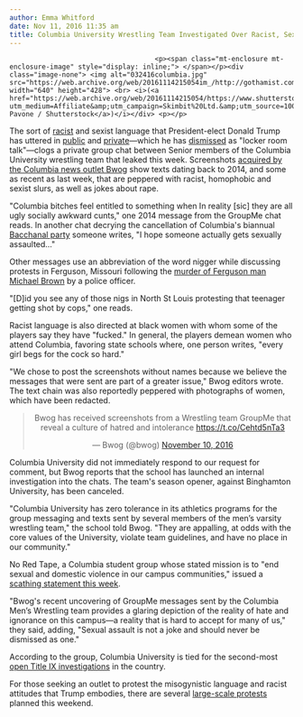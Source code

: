 ```yaml
---
author: Emma Whitford
date: Nov 11, 2016 11:35 am
title: Columbia University Wrestling Team Investigated Over Racist, Sexist Private Chat
---
```


	
										<p><span class="mt-enclosure mt-enclosure-image" style="display: inline;"> </span></p><div class="image-none"> <img alt="032416columbia.jpg" src="https://web.archive.org/web/20161114215054im_/http://gothamist.com/attachments/nyc_ewhitford/032416columbia.jpg" width="640" height="428"> <br> <i>(<a href="https://web.archive.org/web/20161114215054/https://www.shutterstock.com/g/Sean+Pavone?utm_medium=Affiliate&amp;utm_campaign=Skimbit%20Ltd.&amp;utm_source=10078&amp;irgwc=1">Sean Pavone / Shutterstock</a>)</i></div> <p></p>

<p>The sort of <a href="https://web.archive.org/web/20161114215054/http://gothamist.com/2015/08/20/trump_koi_soho_worker.php">racist</a> and sexist language that President-elect Donald Trump has uttered in <a href="https://web.archive.org/web/20161114215054/http://gothamist.com/2016/09/27/mr_misogyny.php">public</a> and <a href="https://web.archive.org/web/20161114215054/http://gothamist.com/2016/10/08/trump_apology_non_apology.php">private</a>&#x2014;which he has <a href="https://web.archive.org/web/20161114215054/http://gothamist.com/2016/10/08/trump_apology_non_apology.php">dismissed</a> as &quot;locker room talk&quot;&#x2014;clogs a private group chat between Senior members of the Columbia University wrestling team that leaked this week. Screenshots <a href="https://web.archive.org/web/20161114215054/http://bwog.com/2016/11/10/messages-from-wrestling-team-groupme-reveal-culture-of-intolerance/">acquired by the Columbia news outlet Bwog</a> show texts dating back to 2014, and some as recent as last week, that are peppered with racist, homophobic and sexist slurs, as well as jokes about rape. </p>

<p>&quot;Columbia bitches feel entitled to something when In reality [sic] they are all ugly socially awkward cunts,&quot; one 2014 message from the GroupMe chat reads. In another chat decrying the cancellation of Columbia&apos;s biannual <a href="https://web.archive.org/web/20161114215054/https://www.facebook.com/CUBacchanal/">Bacchanal party</a> someone writes, &quot;I hope someone actually gets sexually assaulted...&quot; </p>

<p>Other messages use an abbreviation of the word nigger while discussing protests in Ferguson, Missouri following the <a href="https://web.archive.org/web/20161114215054/http://gothamist.com/2015/08/10/michael_brown_march.php#photo-1">murder of Ferguson man Michael Brown</a> by a police officer. </p>

<p>&quot;[D]id you see any of those nigs in North St Louis protesting that teenager getting shot by cops,&quot; one reads.</p>

<p>Racist language is also directed at black women with whom some of the players say they have &quot;fucked.&quot; In general, the players demean women who attend Columbia, favoring state schools where, one person writes, &quot;every girl begs for the cock so hard.&quot; </p>

<p>&quot;We chose to post the screenshots without names because we believe the messages that were sent are part of a greater issue,&quot; Bwog editors wrote. The text chain was also reportedly peppered with photographs of women, which have been redacted. </p>

<center><blockquote class="twitter-tweet" data-lang="en"><p lang="en" dir="ltr">Bwog has received screenshots from a Wrestling team GroupMe that reveal a culture of hatred and intolerance <a href="https://web.archive.org/web/20161114215054/https://t.co/Cehtd5nTa3">https://t.co/Cehtd5nTa3</a></p>&#x2014; Bwog (@bwog) <a href="https://web.archive.org/web/20161114215054/https://twitter.com/bwog/status/796850041025626112">November 10, 2016</a></blockquote>
<script async src="//web.archive.org/web/20161114215054js_/http://platform.twitter.com/widgets.js" charset="utf-8"></script></center>

<p>Columbia University did not immediately respond to our request for comment, but Bwog reports that the school has launched an internal investigation into the chats. The team&apos;s season opener, against Binghamton University, has been canceled. </p>

<p>&quot;Columbia University has zero tolerance in its athletics programs for the group messaging and texts sent by several members of the men&#x2019;s varsity wrestling team,&quot; the school told Bwog. &quot;They are appalling, at odds with the core values of the University, violate team guidelines, and have no place in our community.&quot; </p>

<p>No Red Tape, a Columbia student group whose stated mission is to &quot;end sexual and domestic violence in our campus communities,&quot; issued a <a href="https://web.archive.org/web/20161114215054/http://noredtapecu.org/blog/2016/11/10/on-the-columbia-wrestling-team">scathing statement this week</a>. </p>

<p>&quot;Bwog&apos;s recent uncovering of GroupMe messages sent by the Columbia Men&#x2019;s Wrestling team provides a glaring depiction of the reality of hate and ignorance on this campus&#x2014;a reality that is hard to accept for many of us,&quot; they said, adding, &quot;Sexual assault is not a joke and should never be dismissed as one.&quot;</p>

<p>According to the group, Columbia University is tied for the second-most <a href="https://web.archive.org/web/20161114215054/http://projects.chronicle.com/titleix/investigations/?search_term=Columbia+University">open Title IX investigations</a> in the country. </p>

<p>For those seeking an outlet to protest the misogynistic language and racist attitudes that Trump embodies, there are several <a href="https://web.archive.org/web/20161114215054/http://gothamist.com/2016/11/10/trump_protest_nyc.php">large-scale protests</a> planned this weekend. </p>					
										
									
				